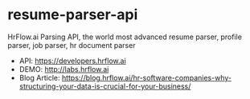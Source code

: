 # resume-parser-api
HrFlow.ai Parsing API, the world most advanced resume parser, profile parser, job parser, hr document parser

* API: https://developers.hrflow.ai
* DEMO: http://labs.hrflow.ai
* Blog Article: https://blog.hrflow.ai/hr-software-companies-why-structuring-your-data-is-crucial-for-your-business/
